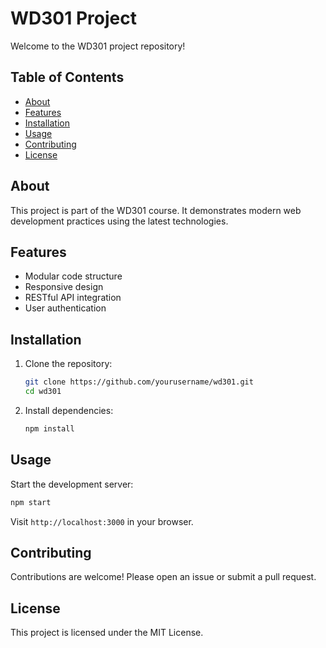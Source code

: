 # WD301 Project

Welcome to the WD301 project repository!

## Table of Contents

- [About](#about)
- [Features](#features)
- [Installation](#installation)
- [Usage](#usage)
- [Contributing](#contributing)
- [License](#license)

## About

This project is part of the WD301 course. It demonstrates modern web development practices using the latest technologies.

## Features

- Modular code structure
- Responsive design
- RESTful API integration
- User authentication

## Installation

1. Clone the repository:
    ```bash
    git clone https://github.com/yourusername/wd301.git
    cd wd301
    ```
2. Install dependencies:
    ```bash
    npm install
    ```

## Usage

Start the development server:
```bash
npm start
```
Visit `http://localhost:3000` in your browser.

## Contributing

Contributions are welcome! Please open an issue or submit a pull request.

## License

This project is licensed under the MIT License.